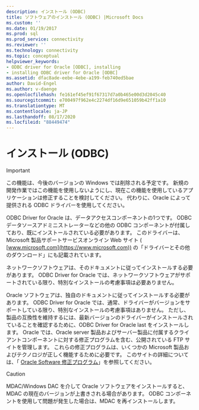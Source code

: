 ```yaml
---
description: インストール (ODBC)
title: ソフトウェアのインストール (ODBC) |Microsoft Docs
ms.custom: ''
ms.date: 01/19/2017
ms.prod: sql
ms.prod_service: connectivity
ms.reviewer: ''
ms.technology: connectivity
ms.topic: conceptual
helpviewer_keywords:
- ODBC driver for Oracle [ODBC], installing
- installing ODBC driver for Oracle [ODBC]
ms.assetid: dfac8ade-eebe-4ebe-a199-feb740ed5bae
author: David-Engel
ms.author: v-daenge
ms.openlocfilehash: fe161ef45ef91f67317d7a0b465e00d3d2045c40
ms.sourcegitcommit: e700497f962e4c2274df16d9e651059b42ff1a10
ms.translationtype: MT
ms.contentlocale: ja-JP
ms.lasthandoff: 08/17/2020
ms.locfileid: "88449474"
---
```

# <a name="installing-the-software-odbc"></a>インストール (ODBC)
> [!IMPORTANT]  
>  この機能は、今後のバージョンの Windows では削除される予定です。 新規の開発作業ではこの機能を使用しないようにし、現在この機能を使用しているアプリケーションは修正することを検討してください。 代わりに、Oracle によって提供される ODBC ドライバーを使用してください。  
  
 ODBC Driver for Oracle は、データアクセスコンポーネントの1つです。 ODBC データソースアドミニストレーターなどの他の ODBC コンポーネントが付属しており、既にインストールされている必要があります。 このドライバーは、Microsoft 製品サポートサービスオンライン Web サイト ( [www.microsoft.com](https://www.microsoft.com)) の「ドライバーとその他のダウンロード」にも記載されています。  
  
 ネットワークソフトウェアは、そのドキュメントに従ってインストールする必要があります。 ODBC Driver for Oracle では、ネットワークソフトウェアがサポートされている限り、特別なインストールの考慮事項は必要ありません。  
  
 Oracle ソフトウェアは、独自のドキュメントに従ってインストールする必要があります。 ODBC Driver for Oracle では、通常、ドライバーがバージョンをサポートしている限り、特別なインストールの考慮事項はありません。 ただし、製品の互換性を維持するには、最新バージョンのドライバーがインストールされていることを確認するために、ODBC Driver for Oracle last をインストールします。 Oracle では、Oracle server 製品およびサーバー製品に付属するクライアントコンポーネントに対する修正プログラムを含む、公開されている FTP サイトを管理します。 これらの修正プログラムは、いくつかの Microsoft 製品およびテクノロジが正しく機能するために必要です。 このサイトの詳細については、「 [Oracle Software 修正プログラム](../../odbc/microsoft/oracle-software-patches.md)」を参照してください。  
  
> [!CAUTION]  
>  MDAC/Windows DAC を介して Oracle ソフトウェアをインストールすると、MDAC の現在のバージョンが上書きされる場合があります。 ODBC コンポーネントを使用して問題が発生した場合は、MDAC を再インストールします。
